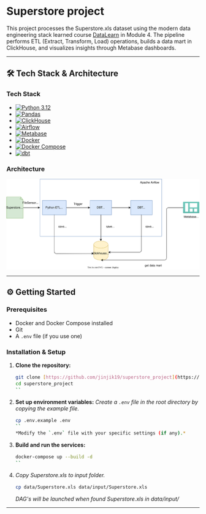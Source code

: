 # Superstore project

This project processes the Superstore.xls dataset using the modern data engineering stack learned course [DataLearn](https://github.com/Data-Learn/data-engineering) in Module 4.
The pipeline performs ETL (Extract, Transform, Load) operations, builds a data mart in ClickHouse, and visualizes insights through Metabase dashboards.

---

## 🛠️ Tech Stack & Architecture

### Tech Stack

* [![Python 3.12](https://img.shields.io/badge/Python-3.12-3776AB?style=for-the-badge&logo=python&logoColor=white)](https://www.python.org/)
* [![Pandas](https://img.shields.io/badge/Pandas-150458?style=for-the-badge&logo=pandas&logoColor=white)](https://pandas.pydata.org/)
* [![ClickHouse](https://img.shields.io/badge/ClickHouse-FFCC01?style=for-the-badge&logo=clickhouse&logoColor=black)](https://clickhouse.com/)
* [![Airflow](https://img.shields.io/badge/Apache%20Airflow-017CEE?style=for-the-badge&logo=apacheairflow&logoColor=white)](https://airflow.apache.org/)
* [![Metabase](https://img.shields.io/badge/Metabase-509488?style=for-the-badge&logo=metabase&logoColor=white)](https://www.metabase.com/)
* [![Docker](https://img.shields.io/badge/Docker-2496ED?style=for-the-badge&logo=docker&logoColor=white)](https://www.docker.com/)
* [![Docker Compose](https://img.shields.io/badge/Docker%20Compose-2496ED?style=for-the-badge&logo=docker&logoColor=white)](https://docs.docker.com/compose/)
* [![dbt](https://img.shields.io/badge/dbt-FF694B?style=for-the-badge&logo=dbt&logoColor=white)](https://www.getdbt.com/)

### Architecture
![Architecture](./docs/architecture.drawio.svg)

--- 
## ⚙️ Getting Started 

### Prerequisites
- Docker and Docker Compose installed 
- Git 
- A `.env` file (if you use one) 

### Installation & Setup 

1. **Clone the repository:** 
   ```bash
   git clone [https://github.com/jinjik19/superstore_project](https://github.com/jinjik19/superstore_project) 
   cd superstore_project
   ``
   
2. **Set up environment variables:** 
   *Create a `.env` file in the root directory by copying the example file.* 
   ```bash
   cp .env.example .env 
   ``
   *Modify the `.env` file with your specific settings (if any).* 
   
3. **Build and run the services:** 
   ```bash 
   docker-compose up --build -d 
   ``

4. *Copy Superstore.xls to input folder.*
   ```bash
   cp data/Superstore.xls data/input/Superstore.xls
   ```
   *DAG's will be launched when found Superstore.xls in data/input/*

--- 
